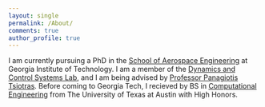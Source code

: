 ```yaml
---
layout: single
permalink: /About/
comments: true
author_profile: true
---
```


I am currently pursuing a PhD in the [School of Aerospace Engineering](https://ae.gatech.edu/) at Georgia Institute of Technology. I am a member of the [Dynamics and Control Systems Lab](http://dcsl.gatech.edu/), and I am being advised by [Professor Panagiotis Tsiotras](http://dcsl.gatech.edu/tsiotras.html). Before coming to Georgia Tech, I recieved by BS in [Computational Engineering](https://www.ae.utexas.edu/undergraduate/computational-undergrad-program) from The University of Texas at Austin with High Honors. 
